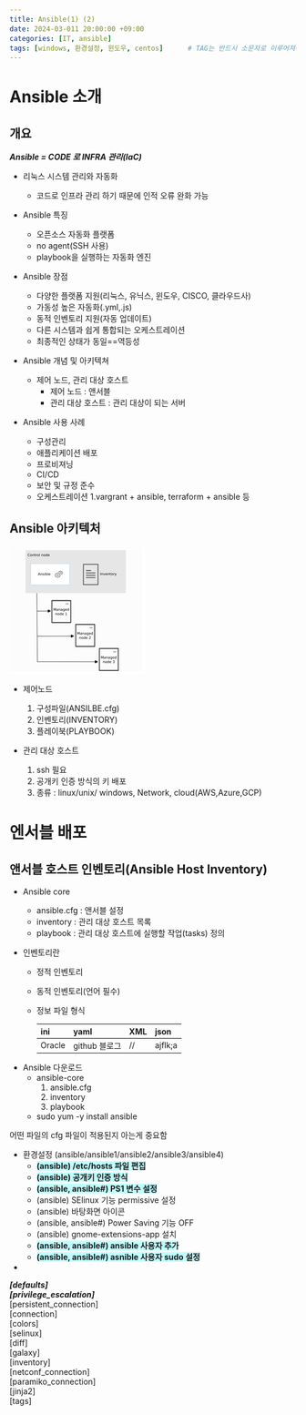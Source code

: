 ```yaml
---
title: Ansible(1) (2)
date: 2024-03-011 20:00:00 +09:00
categories: [IT, ansible]
tags: [windows, 환경설정, 윈도우, centos]		# TAG는 반드시 소문자로 이루어져야함!
---
```

# Ansible 소개
## 개요
***Ansible = CODE 로 INFRA 관리(IaC)***
- 리눅스 시스템 관리와 자동화
    - 코드로 인프라 관리 하기 때문에 인적 오류 완화 가능
- Ansible 특징
    - 오픈소스 자동화 플랫폼
    - no agent(SSH 사용)
    - playbook을 실행하는 자동화 엔진
- Ansible 장점
    - 다양한 플랫폼 지원(리눅스, 유닉스, 윈도우, CISCO, 클라우드사)
    - 가동성 높은 자동화(.yml,.js)
    - 동적 인벤토리 지원(자동 업데이트)
    - 다른 시스템과 쉽게 통합되는 오케스트레이션
    - 최종적인 상태가 동일==역등성

- Ansible 개념 및 아키텍쳐
    - 제어 노드, 관리 대상 호스트
        - 제어 노드 : 앤서블 
        - 관리 대상 호스트 : 관리 대상이 되는 서버

- Ansible 사용 사례
    - 구성관리
    - 애플리케이션 배포
    - 프로비져닝
    - CI/CD
    - 보안 및 규정 준수
    - 오케스트레이션
        1.vargrant + ansible, terraform + ansible 등

## Ansible 아키텍처
![alt text](image-1.png) 
- 제어노드 
    1. 구성파일(ANSILBE.cfg)
    2. 인벤토리(INVENTORY)
    3. 플레이북(PLAYBOOK)
    
    
- 관리 대상 호스트
    1. ssh 필요
    2. 공개키 인증 방식의 키 배포
    3. 종류 : linux/unix/ windows, Network, cloud(AWS,Azure,GCP)

# 엔서블 배포
## 앤서블 호스트 인벤토리(Ansible Host Inventory)
* Ansible core
	- ansible.cfg	: 앤서블 설정
	- inventory	: 관리 대상 호스트 목록
	- playbook 	: 관리 대상 호스트에 실행할 작업(tasks) 정의

* 인벤토리란
    - 정적 인벤토리
    - 동적 인벤토리(언어 필수)

    - 정보 파일 형식

        |ini|yaml|XML|json|
        |---|---|---|---|
        |Oracle|github 블로그|//|ajflk;a|

- Ansible 다운로드
    - ansible-core
        1. ansible.cfg
        2. inventory 
        3. playbook
    - sudo yum -y install ansible

어떤 파일의 cfg 파일이 적용된지 아는게 중요함

- 환경설정 (ansible/ansible1/ansible2/ansible3/ansible4) 
    - <span style="background-color:#C0FFFF">**(ansible) /etc/hosts 파일 편집** <span>
    - <span style="background-color:#C0FFFF">**(ansible) 공개키 인증 방식**  <span>
    - <span style="background-color:#C0FFFF">**(ansible, ansible#) PS1 변수 설정**<span>
    - (ansible) SElinux 기능 permissive 설정
    - (ansible) 바탕화면 아이콘
    - (ansible, ansible#) Power Saving 기능 OFF
    - (ansible) gnome-extensions-app 설치
    - <span style="background-color:#C0FFFF">**(ansible, ansible#) ansible 사용자 추가**<span>
    - <span style="background-color:#C0FFFF">**(ansible, ansible#) asnible 사용자 sudo 설정**<span>
- 
***[defaults]***   
***[privilege_escalation]***  
[persistent_connection]    
[connection]  
[colors]  
[selinux]   
[diff]    
[galaxy]    
[inventory]    
[netconf_connection]    
[paramiko_connection]    
[jinja2]    
[tags]    
  